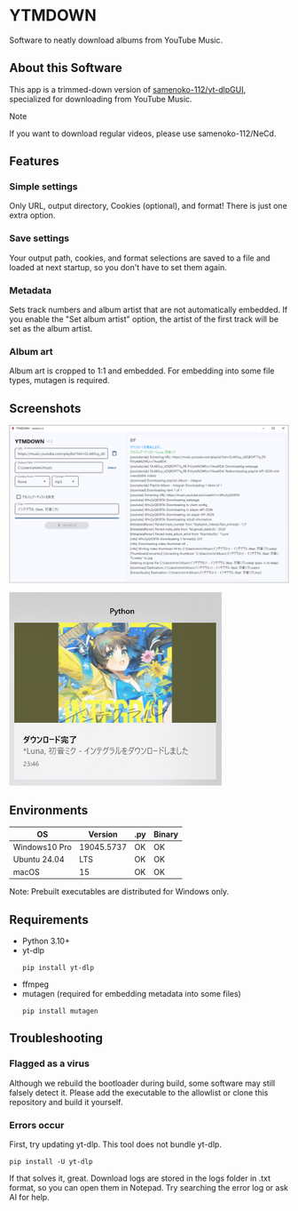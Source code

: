 # YTMDOWN
Software to neatly download albums from YouTube Music.

## About this Software
This app is a trimmed-down version of [samenoko-112/yt-dlpGUI](https://github.com/samenoko-112/yt-dlpGUI),
specialized for downloading from YouTube Music.

> [!NOTE]
> If you want to download regular videos, please use samenoko-112/NeCd.

## Features
### Simple settings
Only URL, output directory, Cookies (optional), and format!
There is just one extra option.

### Save settings
Your output path, cookies, and format selections are saved to a file and loaded at next startup,
so you don't have to set them again.

### Metadata
Sets track numbers and album artist that are not automatically embedded.
If you enable the "Set album artist" option, the artist of the first track will be set as the album artist.

### Album art
Album art is cropped to 1:1 and embedded.
For embedding into some file types, mutagen is required.

## Screenshots
![](img/2025-05-05-23-52-10.png)

![Notification](img/2025-05-05-23-52-38.png)

## Environments
| OS | Version | .py | Binary |
| -- | --- | - | - |
| Windows10 Pro | 19045.5737 | OK | OK |
| Ubuntu 24.04 | LTS | OK | OK |
| macOS | 15 | OK | OK |

Note: Prebuilt executables are distributed for Windows only.

## Requirements
- Python 3.10+
- yt-dlp
    ```shell
    pip install yt-dlp
    ```
- ffmpeg
- mutagen (required for embedding metadata into some files)
    ```shell
    pip install mutagen
    ```

## Troubleshooting
### Flagged as a virus
Although we rebuild the bootloader during build, some software may still falsely detect it.
Please add the executable to the allowlist or clone this repository and build it yourself.

### Errors occur
First, try updating yt-dlp. This tool does not bundle yt-dlp.
```shell
pip install -U yt-dlp
```
If that solves it, great. Download logs are stored in the logs folder in .txt format,
so you can open them in Notepad. Try searching the error log or ask AI for help.


